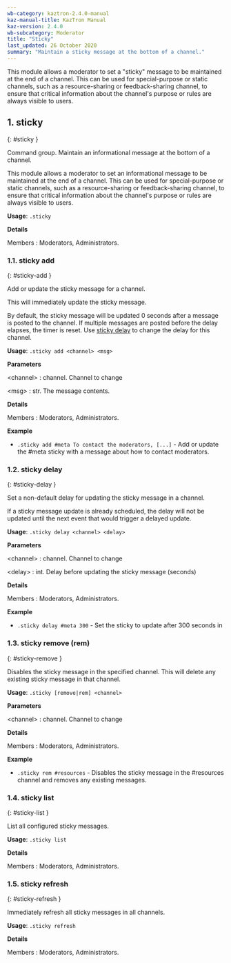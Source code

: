 ```yaml
---
wb-category: kaztron-2.4.0-manual
kaz-manual-title: KazTron Manual
kaz-version: 2.4.0
wb-subcategory: Moderator
title: "Sticky"
last_updated: 26 October 2020
summary: "Maintain a sticky message at the bottom of a channel."
---
```


This module allows a moderator to set a "sticky" message to be maintained at the end
of a channel. This can be used for special-purpose or static channels, such as a
resource-sharing or feedback-sharing channel, to ensure that critical information about
the channel's purpose or rules are always visible to users.

## 1. sticky
{: #sticky }

Command group. Maintain an informational message at the bottom of a channel.

This module allows a moderator to set an informational message to be maintained at the
end of a channel. This can be used for special-purpose or static channels, such as a
resource-sharing or feedback-sharing channel, to ensure that critical information about
the channel's purpose or rules are always visible to users.

**Usage**: `.sticky`

**Details**

Members
: Moderators, Administrators.


### 1.1. sticky add
{: #sticky-add }

Add or update the sticky message for a channel.

This will immediately update the sticky message.

By default, the sticky message will be updated 0 seconds after a message is
posted to the channel. If multiple messages are posted before the delay elapses,
the timer is reset. Use <a href="./sticky.html#sticky-delay">sticky delay</a> to change the delay for this channel.

**Usage**: `.sticky add <channel> <msg>`

**Parameters**

&lt;channel&gt;
: channel. Channel to change


&lt;msg&gt;
: str. The message contents.




**Details**

Members
: Moderators, Administrators.


**Example**

* `.sticky add #meta To contact the moderators, [...]` - Add or update the #meta sticky with a message about how to contact moderators.

### 1.2. sticky delay
{: #sticky-delay }

Set a non-default delay for updating the sticky message in a channel.

If a sticky message update is already scheduled, the delay will not be updated until
the next event that would trigger a delayed update.

**Usage**: `.sticky delay <channel> <delay>`

**Parameters**

&lt;channel&gt;
: channel. Channel to change


&lt;delay&gt;
: int. Delay before updating the sticky message (seconds)




**Details**

Members
: Moderators, Administrators.


**Example**

* `.sticky delay #meta 300` - Set the sticky to update after 300 seconds in

### 1.3. sticky remove (rem)
{: #sticky-remove }

Disables the sticky message in the specified channel. This will delete any
existing sticky message in that channel.

**Usage**: `.sticky [remove|rem] <channel>`

**Parameters**

&lt;channel&gt;
: channel. Channel to change




**Details**

Members
: Moderators, Administrators.


**Example**

* `.sticky rem #resources` - Disables the sticky message in the #resources channel and removes any existing messages.

### 1.4. sticky list
{: #sticky-list }

List all configured sticky messages.

**Usage**: `.sticky list`

**Details**

Members
: Moderators, Administrators.


### 1.5. sticky refresh
{: #sticky-refresh }

Immediately refresh all sticky messages in all channels.

**Usage**: `.sticky refresh`

**Details**

Members
: Moderators, Administrators.
